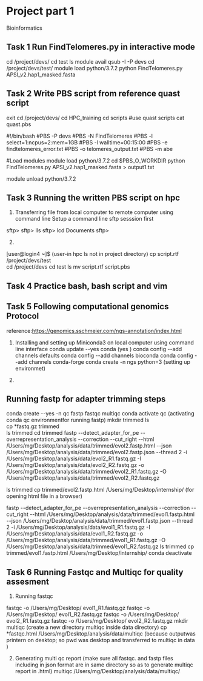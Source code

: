 # Project part 1

Bioinformatics 

## Task 1 Run FindTelomeres.py in interactive mode

cd /project/devs/
cd test
ls
module avail
qsub -I -P devs
cd /project/devs/test/
module load python/3.7.2
python FindTelomeres.py APSI_v2.hap1_masked.fasta

## Task 2 Write PBS script from reference quast script

exit
cd /project/devs/
cd HPC_training
cd scripts            #use quast scripts
cat quast.pbs
 
#!/bin/bash
#PBS -P devs
#PBS -N FindTelomeres
#PBS -l select=1:ncpus=2:mem=1GB
#PBS -l walltime=00:15:00
#PBS -e findtelomeres_error.txt
#PBS -o telomeres_output.txt
#PBS -m abe

#Load modules
module load python/3.7.2
cd $PBS_O_WORKDIR
python FindTelomeres.py APSI_v2.hap1_masked.fasta > output1.txt

module unload python/3.7.2

## Task 3 Running the written PBS script on hpc
1. Transferring file from local computer to remote computer using command line
Setup a command line sftp sesssion first

sftp>
sftp> lls
sftp> lcd Documents
sftp>



2.
[user@login4 ~]$                        (user-in hpc ls not in project directory)
cp script.rtf /project/devs/test    
cd /project/devs
cd  test
ls
mv script.rtf script.pbs

## Task 4  Practice bash, bash script and vim

## Task 5 Following computational genomics Protocol

reference:https://genomics.sschmeier.com/ngs-annotation/index.html

1. Installing and setting up Miniconda3 on local computer using command line interface
conda update --yes conda                    (yes )
conda config --add channels defaults
conda config --add channels bioconda
conda config --add channels conda-forge
conda create -n ngs python=3                (setting up environmet)

2.
## Running fastp for adapter trimming steps
conda create --yes -n qc fastp fastqc multiqc
conda activate qc                           (activating conda qc environmentfor running fastp)
mkdir trimmed
ls  
cp *fastq.gz trimmed                            
ls trimmed
cd trimmed
fastp --detect_adapter_for_pe --overrepresentation_analysis --correction --cut_right --html /Users/mg/Desktop/analysis/data/trimmed/evol2.fastp.html --json /Users/mg/Desktop/analysis/data/trimmed/evol2.fastp.json --thread 2 -i /Users/mg/Desktop/analysis/data/evol2_R1.fastq.gz -I /Users/mg/Desktop/analysis/data/evol2_R2.fastq.gz -o /Users/mg/Desktop/analysis/data/trimmed/evol2_R1.fastq.gz -O /Users/mg/Desktop/analysis/data/trimmed/evol2_R2.fastq.gz

ls trimmed
cp trimmed/evol2.fastp.html /Users/mg/Desktop/internship/             (for opening html file in a browser)

fastp --detect_adapter_for_pe --overrepresentation_analysis --correction --cut_right --html /Users/mg/Desktop/analysis/data/trimmed/evol1.fastp.html --json /Users/mg/Desktop/analysis/data/trimmed/evol1.fastp.json --thread 2 -i /Users/mg/Desktop/analysis/data/evol1_R1.fastq.gz -I /Users/mg/Desktop/analysis/data/evol1_R2.fastq.gz -o /Users/mg/Desktop/analysis/data/trimmed/evol1_R1.fastq.gz -O /Users/mg/Desktop/analysis/data/trimmed/evol1_R2.fastq.gz
ls trimmed
cp trimmed/evol1.fastp.html /Users/mg/Desktop/internship/
conda deactivate

## Task 6 Running Fastqc and Multiqc for quality assesment
1. Running fastqc

fastqc -o /Users/mg/Desktop/  evol1_R1.fastq.gz
fastqc -o /Users/mg/Desktop/  evol1_R2.fastq.gz
fastqc -o /Users/mg/Desktop/  evol2_R1.fastq.gz
fastqc -o /Users/mg/Desktop/ evol2_R2.fastq.gz
mkdir multiqc                                        (create a new directory multiqc inside data directory)
cp *fastqc.html /Users/mg/Desktop/analysis/data/multiqc   (because outputwas printern on desktop; so pwd was desktop and transferred to multiqc in data )

 2. Generating multi qc report
  (make sure all fastqc. and fastp files including in json format are in same directory so as to generate multiqc report in .html)
 multiqc /Users/mg/Desktop/analysis/data/multiqc/














